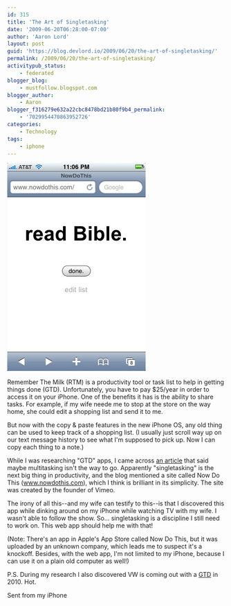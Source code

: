 ```yaml
---
id: 315
title: 'The Art of Singletasking'
date: '2009-06-20T06:28:00-07:00'
author: 'Aaron Lord'
layout: post
guid: 'https://blog.devlord.io/2009/06/20/the-art-of-singletasking/'
permalink: /2009/06/20/the-art-of-singletasking/
activitypub_status:
    - federated
blogger_blog:
    - mustfollow.blogspot.com
blogger_author:
    - Aaron
blogger_f316279e632a22cbc8478bd21b80f9b4_permalink:
    - '7029954470863952726'
categories:
    - Technology
tags:
    - iphone
---
```


<p class="mobile-photo"><a href="/assets/img/2011/10/photo-721077.jpg"><img src="/assets/img/2011/10/photo-721077.jpg?w=200" border="0" alt="" /></a></p>Remember The Milk (RTM) is a productivity tool or task list to help in getting things done (GTD). Unfortunately, you have to pay $25/year in order to access it on your iPhone. One of the benefits it has is the ability to share tasks. For example, if my wife neede me to stop at the store on the way home, she could edit a shopping list and send it to me.<p>But now with the copy &amp; paste features in the new iPhone OS, any old thing can be used to keep track of a shopping list. (I usually just scroll way up on our text message history to see what I'm supposed to pick up. Now I can copy each thing to a note.)</p><p>While I was researching "GTD" apps, I came across <a href="http://webworkerdaily.com/2009/06/19/singletasking-the-next-trend-in-web-working/">an article</a> that said maybe multitasking isn't the way to go.  Apparently "singletasking" is the next big thing in productivity, and the blog mentioned a site called Now Do This (<a href="http://www.nowdothis.com/">www.nowdothis.com</a>), which I think is brilliant in its simplicity. The site was created by the founder of Vimeo.</p><p>The irony of all this--and my wife can testify to this--is that I discovered this app while dinking around on my iPhone while watching TV with my wife.  I wasn't able to follow the show. So... singletasking is a discipline I still need to work on. This web app should help me with that!</p><p>(Note: There's an app in Apple's App Store called Now Do This, but it was uploaded by an unknown company, which leads me to suspect it's a knockoff. Besides, with the web app, I'm not limited to my iPhone, because I can use it on a plain old computer as well!)</p><p>P.S. During my research I also discovered VW is coming out with a <a href="http://www.edmunds.com/insideline/do/Drives/FirstDrives/articleId=150687">GTD</a> in 2010.  Hot.</p><p>Sent from my iPhone</p><div class="blogger-post-footer"></div>